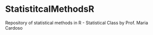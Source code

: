 # StatistitcalMethodsR
Repository of statistical methods in R - Statistical Class by Prof. Maria Cardoso
